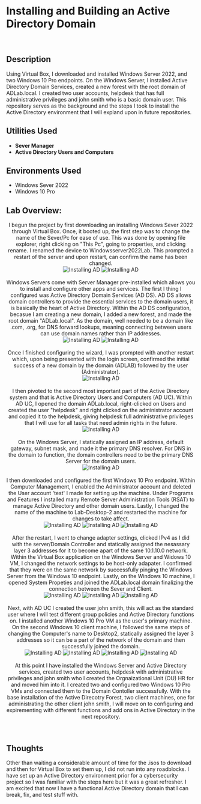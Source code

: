 <h1>Installing and Building an Active Directory Domain</h1>

<br />
<h2>Description</h2>
Using Virtual Box, I downloaded and installed Windows Server 2022, and two Windows 10 Pro endpoints. On the Windows Server, I installed Active Directory Domain Services, created a new forest with the root domain of ADLab.local. I created two user accounts, helpdesk that has full administrative privileges and john smith who is a basic domain user. This repository serves as the background and the steps I took to install the Active Directory environment that I will expland upon in future repositories.

<h2>Utilities Used</h2>

- <b>Sever Manager</b> 
- <b>Active Directory Users and Computers</b>

<h2>Environments Used </h2>

- </b>Windows Sever 2022</b>
- </b>Windows 10 Pro</b>

<h2>Lab Overview:</h2>

<p align="center">
I begun the project by first downloading an installing Windows Sever 2022 through Virtual Box. Once, it booted up, the first step was to change the name of the Sever/Pc for ease of use. This was done by opening file explorer, right clicking on "This Pc", going to properties, and clicking rename. I renamed the device to Windowsserver2022Lab. This prompted a restart of the server and upon restart, can confirm the name has been changed.<br/>
<img src="https://github.com/user-attachments/assets/6ff6a1b8-5f1d-494f-9f6d-d4dce962c462" alt="Installing AD"/>
<img src="https://github.com/user-attachments/assets/fbfbb16a-8cb3-4058-a1fa-d48f11aadfdd" alt="Installing AD"/>
<br />
<br />
Windows Servers come with Server Manager pre-installed which allows you to install and configure other apps and services. The first I thing I configured was Active Directory Domain Services (AD DS). AD DS allows domain controllers to provide the essential services to the domain users, it is basically the heart of Active Directory. Within the AD DS configuration, becasue I am creating a new domain, I added a new forest, and made the root domain "ADLab.local". As the domain, well needed to be a domain like .com, .org, for DNS forward lookups, meaning connecting between users can use domain names rather than IP addresses.<br/>
<img src="https://github.com/user-attachments/assets/0a7ad493-1d49-404e-9014-520f78dbbcd0" alt="Installing AD"/>
<img src="https://github.com/user-attachments/assets/e22f6cbf-968f-49c9-b742-186dadb97445" alt="Installing AD"/>
<br />
<br />
Once I finished configuring the wizard, I was prompted with another restart which, upon being presented with the login screen, confirmed the initial success of a new domain by the domain (ADLAB) followed by the user (Administrator).<br/>
<img src="https://github.com/user-attachments/assets/66b47822-159b-4823-b288-5f7ea0055b93" alt="Installing AD"/>
<br />
<br />
I then pivoted to the second most important part of the Active Directory system and that is Active Directory Users and Computers (AD UC). Within AD UC, I opened the domain ADLab.local, right-clicked on Users and created the user "helpdesk" and right clicked on the administrator account and copied it to the helpdesk, giving helpdesk full administrative privileges that I will use for all tasks that need admin rights in the future.<br/>
<img src="https://github.com/user-attachments/assets/1bea91cb-7b8a-4e0c-bd0e-3c33f71d1fcf" alt="Installing AD"/>
<br />
<br />
On the Windows Server, I statically assigned an IP address, default gateway, subnet mask, and made it the primary DNS resolver. For DNS in the domain to function, the domain controllers need to be the primary DNS Server for the domain users.<br/>
<img src="https://github.com/user-attachments/assets/fc1a5f20-f3b2-4313-81c6-f70120a00a00" alt="Installing AD"/>
<br />
<br />
I then downloaded and configured the first Windows 10 Pro endpoint. Within Computer Management, I enabled the Administrator account and deleted the User account 'test' I made for setting up the machine. Under Programs and Features I installed many Remote Server Administration Tools (RSAT) to manage Active Directory and other domain users. Lastly, I changed the name of the machine to Lab-Desktop-2 and restarted the machine for changes to take affect.<br/>
<img src="https://github.com/user-attachments/assets/b2cbd210-0862-429b-a98d-3b670ea0bd9b" alt="Installing AD"/>
<img src="https://github.com/user-attachments/assets/29cb2ce0-9689-48fe-9e87-81db81f34b78" alt="Installing AD"/>
<img src="https://github.com/user-attachments/assets/eec79ddc-5d17-414f-ae5d-2a8935986f6a" alt="Installing AD"/>
<br />
<br />
After the restart, I went to change adapter settings, clicked IPv4 as I did with the server/Domain Controller and statically assigned the nesassary layer 3 addresses for it to become apart of the same 10.1.10.0 network. Within the Virtual Box application on the Windows Server and Widows 10 VM, I changed the network settings to be host-only adapater. I confirmed that they were on the same network by successfully pinging the Windows Server from the Windows 10 endpoint. Lastly, on the Windows 10 machine, I opened System Propeties and joined the ADLab.local domain finalizing the connection between the Sever and Client.<br/>
<img src="https://github.com/user-attachments/assets/1c50f6d6-9a05-4cdc-9b8b-54947db711bf" alt="Installing AD"/>
<img src="https://github.com/user-attachments/assets/2744ba93-5cd1-4595-80ef-e178263a1542" alt="Installing AD"/>
<img src="https://github.com/user-attachments/assets/445c3324-b36d-4b6b-8c51-108b97b8eb3e" alt="Installing AD"/>
<br />
<br />
Next, with AD UC I created the user john smith, this will act as the standard user where I will test different group policies and Active Directory functions on. I installed another Windows 10 Pro VM as the user's primary machine. On the second Windows 10 client machine, I followed the same steps of changing the Computer's name to Desktop2, statically assigned the layer 3 addresses so it can be a part of the network of the domain and then successfully joined the domain.<br/>
<img src="https://github.com/user-attachments/assets/b2977214-b297-4d4e-bef8-498a56584b35" alt="Installing AD"/>
<img src="https://github.com/user-attachments/assets/a78f210f-14a8-4c0f-abc0-a3c6b104c935" alt="Installing AD"/>
<img src="https://github.com/user-attachments/assets/fece4b68-a915-46d5-b40d-f6e027e60e2c" alt="Installing AD"/>
 <img src="https://github.com/user-attachments/assets/10f99e0b-987d-41a1-ba98-3f298fc3f617" alt="Installing AD"/>
<br />
<br />
At this point I have installed the Windows Server and Active Directory services, created two user accounts, helpdesk with administrative privileges and john smith who I created the Orgnaizational Unit (OU) HR for and moved him into it. I created two and configured two Windows 10 Pro VMs and connected them to the Domain Contoller successfully. With the base installation of the Active Direcotry Forest, two client machines, one for administrating the other client john smith, I will move on to configuring and expirementing with different functions and add ons in Active Directory in the next repository.<br/>
<br />
<br />



<h2>Thoughts</h2>
Other than waiting a considerable amount of time for the .isos to download and then for Virtual Box to set them up, I did not run into any roadblocks. I have set up an Active Directory environment prior for a cybersecurity project so I was familiar with the steps here but it was a great refresher. I am excited that now I have a functional Active Directory domain that I can break, fix, and test stuff with.
<!--
 ```diff
- text in red
+ text in green
! text in orange
# text in gray
@@ text in purple (and bold)@@
```
--!>
